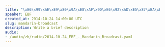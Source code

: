```yaml
--- 
title: "\xE6\x99\xAE\xE9\x80\x9A\xE8\xAF\x9D\xE6\x92\xAD\xE5\x87\xBA\xE7\x9A\x842014\xE5\xB9\xB410\xE6\x9C\x8824\xE6\x97\xA5"
speaker: EBF
created_at: 2014-10-24 14:00:00 UTC
slug: mandarin-broadcast
description: Write a brief description
audio: 
- /audio/zh/radio/2014.10.24_EBF_-_Mandarin_Broadcast.yaml
---
```

